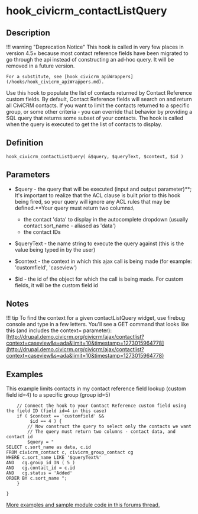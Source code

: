 # hook_civicrm_contactListQuery

## Description

!!! warning "Deprecation Notice"
    This hook is called in very few places in version 4.5+ because most contact reference fields have been migrated to go through the api instead of constructing an ad-hoc query. It will be removed in a future version.

    For a substitute, see [hook_civicrm_apiWrappers](/hooks/hook_civicrm_apiWrappers.md).


Use this hook to populate the list of contacts returned by Contact
Reference custom fields. By default, Contact Reference fields will
search on and return all CiviCRM contacts. If you want to limit the
contacts returned to a specific group, or some other criteria - you can
override that behavior by providing a SQL query that returns some subset
of your contacts. The hook is called when the query is executed to get
the list of contacts to display.

## Definition

    hook_civicrm_contactListQuery( &$query, $queryText, $context, $id )

## Parameters

-   $query - the query that will be executed (input and output
    parameter)**; It's important to realize that the ACL clause is built
    prior to this hook being fired, so your query will ignore any ACL
    rules that may be defined.**Your query must return two columns:\
    -   the contact 'data' to display in the autocomplete dropdown
        (usually contact.sort_name - aliased as 'data')
    -   the contact IDs
-   $queryText - the name string to execute the query against (this is the
    value being typed in by the user)
-   $context - the context in which this ajax call is being made (for
    example: 'customfield', 'caseview')

-   $id - the id of the object for which the call is being made. For
    custom fields, it will be the custom field id

## Notes

!!! tip
    To find the context for a given contactListQuery widget, use firebug console and type in a few letters. You'll see a GET command that looks like this (and includes the context= parameter):[http://drupal.demo.civicrm.org/civicrm/ajax/contactlist?context=caseview&s=ada&limit=10&timestamp=1273015964778](http://drupal.demo.civicrm.org/civicrm/ajax/contactlist?context=caseview&s=ada&limit=10&timestamp=1273015964778)


## Examples

This example limits contacts in my contact reference field lookup
(custom field id=4) to a specific group (group id=5)

        // Connect the hook to your Contact Reference custom field using the field ID (field id=4 in this case)
        if ( $context == 'customfield' &&
             $id == 4 ) {
            // Now construct the query to select only the contacts we want
            // The query must return two columns - contact data, and contact id
            $query = "
    SELECT c.sort_name as data, c.id
    FROM civicrm_contact c, civicrm_group_contact cg
    WHERE c.sort_name LIKE '$queryText%'
    AND   cg.group_id IN ( 5 )
    AND   cg.contact_id = c.id
    AND   cg.status = 'Added'
    ORDER BY c.sort_name ";
        }

    }

[More examples and sample module code in this forums
thread.](http://forum.civicrm.org/index.php/topic,24550.0.html)